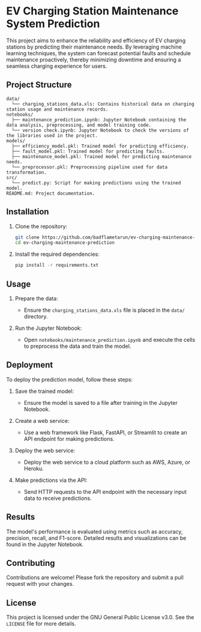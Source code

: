# EV Charging Station Maintenance System Prediction

This project aims to enhance the reliability and efficiency of EV charging stations by predicting their maintenance needs. By leveraging machine learning techniques, the system can forecast potential faults and schedule maintenance proactively, thereby minimizing downtime and ensuring a seamless charging experience for users.

## Project Structure

```plaintext
data/
  └── charging_stations_data.xls: Contains historical data on charging station usage and maintenance records.
notebooks/
  ├── maintenance_prediction.ipynb: Jupyter Notebook containing the data analysis, preprocessing, and model training code.
  └── version check.ipynb: Jupyter Notebook to check the versions of the libraries used in the project.
models/
  ├── efficiency_model.pkl: Trained model for predicting efficiency.
  ├── fault_model.pkl: Trained model for predicting faults.
  ├── maintenance_model.pkl: Trained model for predicting maintenance needs.
  └── preprocessor.pkl: Preprocessing pipeline used for data transformation.
src/
  └── predict.py: Script for making predictions using the trained model.
README.md: Project documentation.
````

## Installation

1. Clone the repository:
    ```sh
    git clone https://github.com/badflametarun/ev-charging-maintenance-prediction.git
    cd ev-charging-maintenance-prediction
    ```

2. Install the required dependencies:
    ```sh
    pip install -r requirements.txt
    ```

## Usage

1. Prepare the data:
    - Ensure the `charging_stations_data.xls` file is placed in the `data/` directory.

2. Run the Jupyter Notebook:
    - Open `notebooks/maintenance_prediction.ipynb` and execute the cells to preprocess the data and train the model.

## Deployment

To deploy the prediction model, follow these steps:

1. Save the trained model:
    - Ensure the model is saved to a file after training in the Jupyter Notebook.

2. Create a web service:
    - Use a web framework like Flask, FastAPI, or Streamlit to create an API endpoint for making predictions.

3. Deploy the web service:
    - Deploy the web service to a cloud platform such as AWS, Azure, or Heroku.

4. Make predictions via the API:
    - Send HTTP requests to the API endpoint with the necessary input data to receive predictions.

## Results

The model's performance is evaluated using metrics such as accuracy, precision, recall, and F1-score. Detailed results and visualizations can be found in the Jupyter Notebook.

## Contributing

Contributions are welcome! Please fork the repository and submit a pull request with your changes.

## License

This project is licensed under the GNU General Public License v3.0. See the `LICENSE` file for more details.